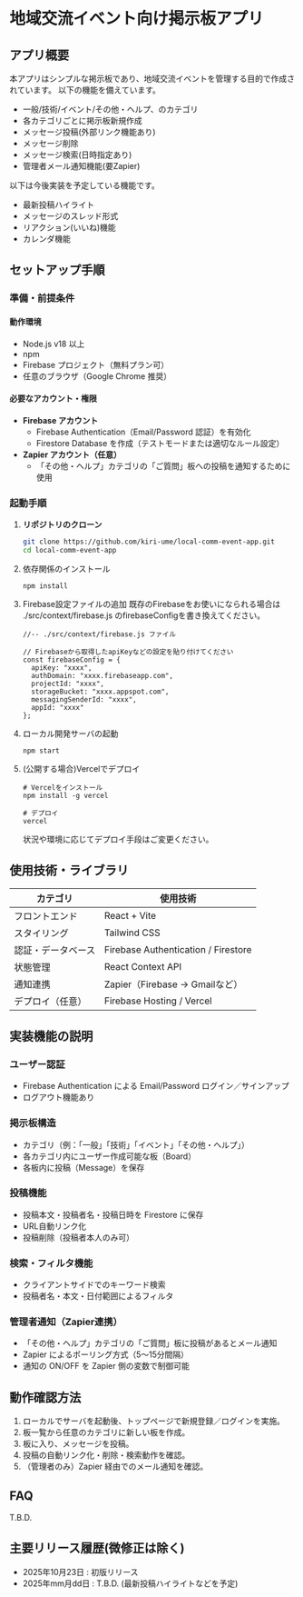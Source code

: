 # 地域交流イベント向け掲示板アプリ

## アプリ概要

本アプリはシンプルな掲示板であり、地域交流イベントを管理する目的で作成されています。
以下の機能を備えています。

- 一般/技術/イベント/その他・ヘルプ、のカテゴリ
- 各カテゴリごとに掲示板新規作成
- メッセージ投稿(外部リンク機能あり)
- メッセージ削除
- メッセージ検索(日時指定あり)
- 管理者メール通知機能(要Zapier)

以下は今後実装を予定している機能です。

- 最新投稿ハイライト
- メッセージのスレッド形式
- リアクション(いいね)機能
- カレンダ機能

## セットアップ手順

### 準備・前提条件

#### 動作環境
- Node.js v18 以上 
- npm
- Firebase プロジェクト（無料プラン可） 
- 任意のブラウザ（Google Chrome 推奨）

#### 必要なアカウント・権限
- **Firebase アカウント** 
  - Firebase Authentication（Email/Password 認証）を有効化 
  - Firestore Database を作成（テストモードまたは適切なルール設定） 
- **Zapier アカウント（任意）** 
  - 「その他・ヘルプ」カテゴリの「ご質問」板への投稿を通知するために使用 

### 起動手順

1. **リポジトリのクローン**
   ```bash
   git clone https://github.com/kiri-ume/local-comm-event-app.git
   cd local-comm-event-app
2. 依存関係のインストール
   ```
   npm install
   ```
3. Firebase設定ファイルの追加
   既存のFirebaseをお使いになられる場合は
     ./src/context/firebase.js
   のfirebaseConfigを書き換えてください。

   ```
   //-- ./src/context/firebase.js ファイル

   // Firebaseから取得したapiKeyなどの設定を貼り付けてください
   const firebaseConfig = {
     apiKey: "xxxx",
     authDomain: "xxxx.firebaseapp.com",
     projectId: "xxxx",
     storageBucket: "xxxx.appspot.com",
     messagingSenderId: "xxxx",
     appId: "xxxx"
   };
   
   ```
4. ローカル開発サーバの起動
   ```
   npm start
   ```
5. (公開する場合)Vercelでデプロイ
   ```
   # Vercelをインストール
   npm install -g vercel

   # デプロイ
   vercel
   ```
   状況や環境に応じてデプロイ手段はご変更ください。


## 使用技術・ライブラリ

| カテゴリ      | 使用技術                                |
| --------- | ----------------------------------- |
| フロントエンド   | React + Vite                        |
| スタイリング    | Tailwind CSS                        |
| 認証・データベース | Firebase Authentication / Firestore |
| 状態管理      | React Context API                   |
| 通知連携      | Zapier（Firebase → Gmailなど）          |
| デプロイ（任意）  | Firebase Hosting / Vercel           |


## 実装機能の説明

### ユーザー認証

- Firebase Authentication による Email/Password ログイン／サインアップ
- ログアウト機能あり

### 掲示板構造

- カテゴリ（例：「一般」「技術」「イベント」「その他・ヘルプ」）
- 各カテゴリ内にユーザー作成可能な板（Board）
- 各板内に投稿（Message）を保存

### 投稿機能

- 投稿本文・投稿者名・投稿日時を Firestore に保存
- URL自動リンク化
- 投稿削除（投稿者本人のみ可）

### 検索・フィルタ機能

- クライアントサイドでのキーワード検索
- 投稿者名・本文・日付範囲によるフィルタ

### 管理者通知（Zapier連携）

- 「その他・ヘルプ」カテゴリの「ご質問」板に投稿があるとメール通知
- Zapier によるポーリング方式（5〜15分間隔）
- 通知の ON/OFF を Zapier 側の変数で制御可能


## 動作確認方法

1. ローカルでサーバを起動後、トップページで新規登録／ログインを実施。
2. 板一覧から任意のカテゴリに新しい板を作成。
3. 板に入り、メッセージを投稿。
4. 投稿の自動リンク化・削除・検索動作を確認。
5. （管理者のみ）Zapier 経由でのメール通知を確認。

## FAQ

T.B.D.

## 主要リリース履歴(微修正は除く)

- 2025年10月23日 : 初版リリース
- 2025年mm月dd日 : T.B.D. (最新投稿ハイライトなどを予定)
